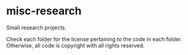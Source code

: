# misc-research
Small research projects.

Check each folder for the license pertaining to the code in each folder. Otherwise, all code is copyright with all rights reserved.
